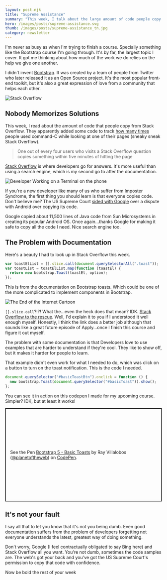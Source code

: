 ```yaml
---
layout: post.njk
title: "Supreme Assistance"
summary: "This week, I talk about the large amount of code people copy from Stack Overflow and a recent ruling from the US Supreme court that makes it a-ok."
hero: /images/posts/supreme-assistance.svg
thumb: /images/posts/supreme-assistance_tn.jpg
category: newsletter
---
```


I'm never as busy as when I'm trying to finish a course. Specially something like the Bootstrap course I'm going through. It's by far, the largest topic I cover. It got me thinking about how much of the work we do relies on the help we give one another.

I didn't invent [Bootstrap](https://getbootstrap.com/). It was created by a team of people from Twitter who later released it as an Open Source project. It's the most popular front-end toolkit, but it's also a great expression of love from a community that helps each other.

![Stack Overflow](https://media-exp1.licdn.com/dms/image/C4E12AQFwKOqDxrEeIA/article-inline_image-shrink_1500_2232/0/1618931604994?e=1629936000&v=beta&t=AuQgLUflOF3Hy4_j1myawzSfmbcdtq_oewdY5ecSMMY)

## Nobody Memorizes Solutions

This week, I read about the amount of code that people copy from Stack Overflow. They apparently added some code to track [how many times](https://stackoverflow.blog/2021/04/19/how-often-do-people-actually-copy-and-paste-from-stack-overflow-now-we-know/) people used command-C while looking at one of their pages (sneaky sneak Stack Overflow).

> One out of every four users who visits a Stack Overflow question copies something within five minutes of hitting the page

[Stack Overflow](https://stackoverflow.com/questions) is where developers go for answers. It's more useful than using a search engine, which is my second go to after the documentation.

<div class="article-side-image">

![Developer Working on a Terminal on the phone](https://media-exp1.licdn.com/dms/image/C4E12AQE6O8ApWsnefw/article-inline_image-shrink_1500_2232/0/1618931372285?e=1629936000&v=beta&t=9YXpIk87MtgJhQuG_LoTO4khqs51J3Y5HiKY8EHDTEo)

</div>

If you're a new developer like many of us who suffer from Imposter Syndrome, the first thing you should learn is that everyone copies code. Don't believe me? The US Supreme Court [sided with Google](https://www.cnet.com/news/supreme-court-sides-with-google-over-oracle-in-case-of-android-code/) over a dispute with Android over copying its code.

Google copied about 11,500 lines of Java code from Sun Microsystems in creating its popular Android OS.
Once again...thanks Google for making it safe to copy all the code I need. Nice search engine too.

## The Problem with Documentation

Here's a beauty I had to look up in Stack Overflow this week.

```js
var toastElList = [].slice.call(document.querySelectorAll(".toast"));
var toastList = toastElList.map(function (toastEl) {
  return new bootstrap.Toast(toastEl, option);
});
```

This is from the documentation on Bootstrap toasts. Which could be one of the more complicated to implement components in Bootstrap.

<div class="article-side-image">

![The End of the Internet Cartoon](https://media-exp1.licdn.com/dms/image/C4E12AQGKcMbIU8NGSg/article-inline_image-shrink_1000_1488/0/1618933345205?e=1629936000&v=beta&t=QOMMQLokIJeZIhSnrRVKgVFVGde-2p4AWUTw-XDZxB8)

</div>

`[].slice.call`?!?! What the...even the heck does that mean? IDK. [Stack Overflow to the rescue](https://stackoverflow.com/questions/2125714/explanation-of-slice-call-in-javascript). Well, I'd explain it to you if I understood it well enough myself. Honestly, I think the link does a better job although that sounds like a great future episode of Apply...once I finish this course and figure it out myself.

The problem with some documentation is that Developers love to use examples that are harder to understand if they're cool. They like to show off, but it makes it harder for people to learn.

That example didn't even work for what I needed to do, which was click on a button to turn on the toast notification. This is the code I needed.

```js
document.querySelector("#basicToastBtn").onclick = function () {
  new bootstrap.Toast(document.querySelector("#basicToast")).show();
};
```

You can see it in action on this codepen I made for my upcoming course. Simpler? IDK, but at least it works!

<p class="codepen" data-height="600" data-theme-id="27192" data-default-tab="html,result" data-user="planetoftheweb" data-slug-hash="vYgVBGb" style="height: 300px; box-sizing: border-box; display: flex; align-items: center; justify-content: center; border: 2px solid; margin: 1em 0; padding: 1em;" data-pen-title="Bootstrap 5 - Basic Toasts">
  <span>See the Pen <a href="https://codepen.io/planetoftheweb/pen/vYgVBGb">
  Bootstrap 5 - Basic Toasts</a> by Ray Villalobos (<a href="https://codepen.io/planetoftheweb">@planetoftheweb</a>)
  on <a href="https://codepen.io">CodePen</a>.</span>
</p>
<script async src="https://cpwebassets.codepen.io/assets/embed/ei.js"></script>

## It's not your fault

I say all that to let you know that it's not you being dumb. Even good documentation suffers from the problem of developers forgetting not everyone understands the latest, greatest way of doing something.

Don't worry, Google (I feel contractually obligated to say Bing here) and Stack Overflow all you want. You're not dumb, sometimes the code samples are. The web's got your back and you've got the US Supreme Court's permission to copy that code with confidence.

Now be bold the rest of your week
